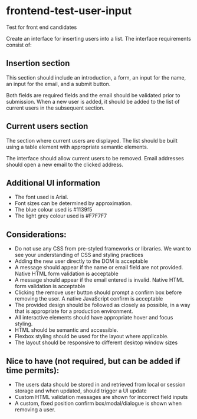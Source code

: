 # frontend-test-user-input
Test for front end candidates

Create an interface for inserting users into a list. The interface requirements consist of:

## Insertion section

This section should include an introduction, a form, an input for the name, an input for the email, and a submit button.

Both fields are required fields and the email should be validated prior to submission. When a new user is added, it should be added to the list of current users in the subsequent section.

 

## Current users section

The section where current users are displayed. The list should be built using a table element with appropriate semantic elements.

The interface should allow current users to be removed. Email addresses should open a new email to the clicked address. 



## Additional UI information

* The font used is Arial.
* Font sizes can be determined by approximation.
* The blue colour used is #1139f5
* The light grey colour used is #F7F7F7

## Considerations:

* Do not use any CSS from pre-styled frameworks or libraries. We want to see your understanding of CSS and styling practices
* Adding the new user directly to the DOM is acceptable
* A message should appear if the name or email field are not provided. Native HTML form validation is acceptable
* A message should appear if the email entered is invalid. Native HTML form validation is acceptable
* Clicking the remove user button should prompt a confirm box before removing the user. A native JavaScript confirm is acceptable
* The provided design should be followed as closely as possible, in a way that is appropriate for a production environment.
* All interactive elements should have appropriate hover and focus styling.
* HTML should be semantic and accessible.
* Flexbox styling should be used for the layout where applicable.
* The layout should be responsive to different desktop window sizes
 

## Nice to have (not required, but can be added if time permits):

* The users data should be stored in and retrieved from local or session storage and when updated, should trigger a UI update
* Custom HTML validation messages are shown for incorrect field inputs
* A custom, fixed position confirm box/modal/dialogue is shown when removing a user.
